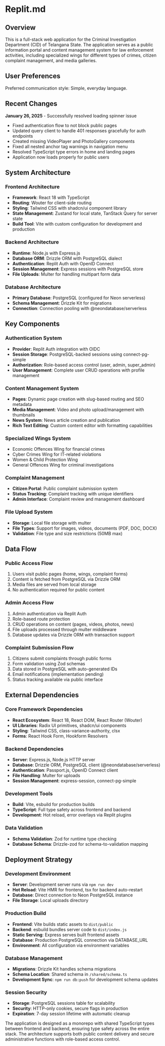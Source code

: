 # Replit.md

## Overview

This is a full-stack web application for the Criminal Investigation Department (CID) of Telangana State. The application serves as a public information portal and content management system for law enforcement activities, including specialized wings for different types of crimes, citizen complaint management, and media galleries.

## User Preferences

Preferred communication style: Simple, everyday language.

## Recent Changes

**January 26, 2025** - Successfully resolved loading spinner issue
- Fixed authentication flow to not block public pages
- Updated query client to handle 401 responses gracefully for auth endpoints
- Created missing VideoPlayer and PhotoGallery components
- Fixed all nested anchor tag warnings in navigation menu
- Resolved TypeScript type errors in home and landing pages
- Application now loads properly for public users

## System Architecture

### Frontend Architecture
- **Framework**: React 18 with TypeScript
- **Routing**: Wouter for client-side routing
- **Styling**: Tailwind CSS with shadcn/ui component library
- **State Management**: Zustand for local state, TanStack Query for server state
- **Build Tool**: Vite with custom configuration for development and production

### Backend Architecture
- **Runtime**: Node.js with Express.js
- **Database ORM**: Drizzle ORM with PostgreSQL dialect
- **Authentication**: Replit Auth with OpenID Connect
- **Session Management**: Express sessions with PostgreSQL store
- **File Uploads**: Multer for handling multipart form data

### Database Architecture
- **Primary Database**: PostgreSQL (configured for Neon serverless)
- **Schema Management**: Drizzle Kit for migrations
- **Connection**: Connection pooling with @neondatabase/serverless

## Key Components

### Authentication System
- **Provider**: Replit Auth integration with OIDC
- **Session Storage**: PostgreSQL-backed sessions using connect-pg-simple
- **Authorization**: Role-based access control (user, admin, super_admin)
- **User Management**: Complete user CRUD operations with profile management

### Content Management System
- **Pages**: Dynamic page creation with slug-based routing and SEO metadata
- **Media Management**: Video and photo upload/management with thumbnails
- **News System**: News article creation and publication
- **Rich Text Editing**: Custom content editor with formatting capabilities

### Specialized Wings System
- Economic Offences Wing for financial crimes
- Cyber Crimes Wing for IT-related violations
- Women & Child Protection Wing
- General Offences Wing for criminal investigations

### Complaint Management
- **Citizen Portal**: Public complaint submission system
- **Status Tracking**: Complaint tracking with unique identifiers
- **Admin Interface**: Complaint review and management dashboard

### File Upload System
- **Storage**: Local file storage with multer
- **File Types**: Support for images, videos, documents (PDF, DOC, DOCX)
- **Validation**: File type and size restrictions (50MB max)

## Data Flow

### Public Access Flow
1. Users visit public pages (home, wings, complaint forms)
2. Content is fetched from PostgreSQL via Drizzle ORM
3. Media files are served from local storage
4. No authentication required for public content

### Admin Access Flow
1. Admin authentication via Replit Auth
2. Role-based route protection
3. CRUD operations on content (pages, videos, photos, news)
4. File uploads processed through multer middleware
5. Database updates via Drizzle ORM with transaction support

### Complaint Submission Flow
1. Citizens submit complaints through public forms
2. Form validation using Zod schemas
3. Data stored in PostgreSQL with auto-generated IDs
4. Email notifications (implementation pending)
5. Status tracking available via public interface

## External Dependencies

### Core Framework Dependencies
- **React Ecosystem**: React 18, React DOM, React Router (Wouter)
- **UI Libraries**: Radix UI primitives, shadcn/ui components
- **Styling**: Tailwind CSS, class-variance-authority, clsx
- **Forms**: React Hook Form, Hookform Resolvers

### Backend Dependencies
- **Server**: Express.js, Node.js HTTP server
- **Database**: Drizzle ORM, PostgreSQL client (@neondatabase/serverless)
- **Authentication**: Passport.js, OpenID Connect client
- **File Handling**: Multer for uploads
- **Session Management**: express-session, connect-pg-simple

### Development Tools
- **Build**: Vite, esbuild for production builds
- **TypeScript**: Full type safety across frontend and backend
- **Development**: Hot reload, error overlays via Replit plugins

### Data Validation
- **Schema Validation**: Zod for runtime type checking
- **Database Schema**: Drizzle-zod for schema-to-validation mapping

## Deployment Strategy

### Development Environment
- **Server**: Development server runs via `npm run dev`
- **Hot Reload**: Vite HMR for frontend, tsx for backend auto-restart
- **Database**: Direct connection to Neon PostgreSQL instance
- **File Storage**: Local uploads directory

### Production Build
- **Frontend**: Vite builds static assets to `dist/public`
- **Backend**: esbuild bundles server code to `dist/index.js`
- **Static Serving**: Express serves built frontend assets
- **Database**: Production PostgreSQL connection via DATABASE_URL
- **Environment**: All configuration via environment variables

### Database Management
- **Migrations**: Drizzle Kit handles schema migrations
- **Schema Location**: Shared schema in `/shared/schema.ts`
- **Development Sync**: `npm run db:push` for development schema updates

### Session Security
- **Storage**: PostgreSQL sessions table for scalability
- **Security**: HTTP-only cookies, secure flags in production
- **Expiration**: 7-day session lifetime with automatic cleanup

The application is designed as a monorepo with shared TypeScript types between frontend and backend, ensuring type safety across the entire stack. The architecture supports both public content delivery and secure administrative functions with role-based access control.